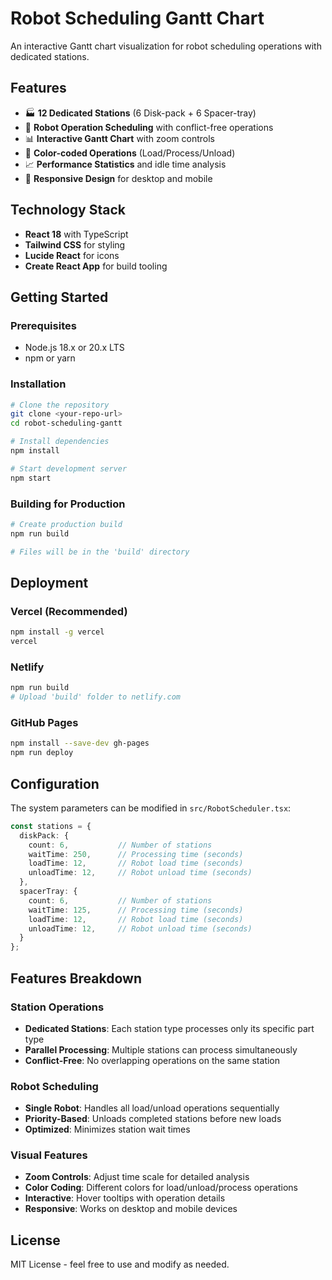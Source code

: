 # Robot Scheduling Gantt Chart

An interactive Gantt chart visualization for robot scheduling operations with dedicated stations.

## Features

- 🏭 **12 Dedicated Stations** (6 Disk-pack + 6 Spacer-tray)
- 🤖 **Robot Operation Scheduling** with conflict-free operations
- 📊 **Interactive Gantt Chart** with zoom controls
- 🎨 **Color-coded Operations** (Load/Process/Unload)
- 📈 **Performance Statistics** and idle time analysis
- 📱 **Responsive Design** for desktop and mobile

## Technology Stack

- **React 18** with TypeScript
- **Tailwind CSS** for styling
- **Lucide React** for icons
- **Create React App** for build tooling

## Getting Started

### Prerequisites

- Node.js 18.x or 20.x LTS
- npm or yarn

### Installation

```bash
# Clone the repository
git clone <your-repo-url>
cd robot-scheduling-gantt

# Install dependencies
npm install

# Start development server
npm start
```

### Building for Production

```bash
# Create production build
npm run build

# Files will be in the 'build' directory
```

## Deployment

### Vercel (Recommended)
```bash
npm install -g vercel
vercel
```

### Netlify
```bash
npm run build
# Upload 'build' folder to netlify.com
```

### GitHub Pages
```bash
npm install --save-dev gh-pages
npm run deploy
```

## Configuration

The system parameters can be modified in `src/RobotScheduler.tsx`:

```typescript
const stations = {
  diskPack: {
    count: 6,           // Number of stations
    waitTime: 250,      // Processing time (seconds)
    loadTime: 12,       // Robot load time (seconds)
    unloadTime: 12,     // Robot unload time (seconds)
  },
  spacerTray: {
    count: 6,           // Number of stations
    waitTime: 125,      // Processing time (seconds)
    loadTime: 12,       // Robot load time (seconds)
    unloadTime: 12,     // Robot unload time (seconds)
  }
};
```

## Features Breakdown

### Station Operations
- **Dedicated Stations**: Each station type processes only its specific part type
- **Parallel Processing**: Multiple stations can process simultaneously
- **Conflict-Free**: No overlapping operations on the same station

### Robot Scheduling
- **Single Robot**: Handles all load/unload operations sequentially
- **Priority-Based**: Unloads completed stations before new loads
- **Optimized**: Minimizes station wait times

### Visual Features
- **Zoom Controls**: Adjust time scale for detailed analysis
- **Color Coding**: Different colors for load/unload/process operations
- **Interactive**: Hover tooltips with operation details
- **Responsive**: Works on desktop and mobile devices

## License

MIT License - feel free to use and modify as needed.

